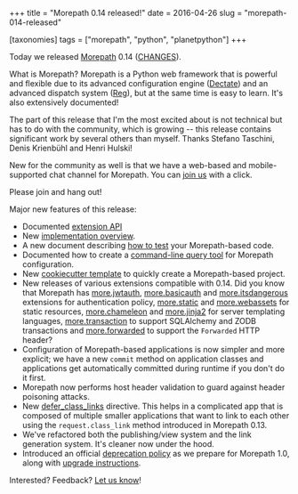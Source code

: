 +++
title = "Morepath 0.14 released!"
date = 2016-04-26
slug = "morepath-014-released"

[taxonomies]
tags = ["morepath", "python", "planetpython"]
+++

Today we released [Morepath](http://morepath.readthedocs.org) 0.14
([CHANGES](http://morepath.readthedocs.org/en/0.14/changes.html)).

What is Morepath? Morepath is a Python web framework that is powerful
and flexible due to its advanced configuration engine
([Dectate](http://dectate.readthedocs.org)) and an advanced dispatch
system ([Reg](http://reg.readthedocs.org)), but at the same time is easy
to learn. It's also extensively documented!

The part of this release that I'm the most excited about is not
technical but has to do with the community, which is growing -- this
release contains significant work by several others than myself. Thanks
Stefano Taschini, Denis Krienbühl and Henri Hulski!

New for the community as well is that we have a web-based and
mobile-supported chat channel for Morepath. You can [join
us](https://discord.gg/0xRQrJnOPiRsEANa) with a click.

Please join and hang out!

Major new features of this release:

- Documented [extension
  API](http://morepath.readthedocs.org/en/latest/extension_api.html)
- New [implementation
  overview](http://morepath.readthedocs.org/en/latest/implementation.html).
- A new document describing [how to
  test](http://morepath.readthedocs.org/en/latest/testing.html) your
  Morepath-based code.
- Documented how to create a [command-line query
  tool](http://morepath.readthedocs.org/en/latest/config_query.html) for
  Morepath configuration.
- New [cookiecutter
  template](https://github.com/morepath/morepath-cookiecutter) to
  quickly create a Morepath-based project.
- New releases of various extensions compatible with 0.14. Did you know that
  Morepath has [more.jwtauth](https://pypi.org/project/more.jwtauth/),
  [more.basicauth](https://pypi.org/project/more.basicauth/) and
  [more.itsdangerous](https://pypi.org/project/more.itsdangerous/) extensions
  for authentication policy,
  [more.static](https://pypi.org/project/more.static/) and
  [more.webassets](https://pypi.org/project/more.webassets/) for static
  resources, [more.chameleon](https://pypi.org/project/more.chameleon/) and
  [more.jinja2](https://pypi.org/project/more.jinja2/) for server templating
  languages, [more.transaction](https://pypi.org/project/more.transaction/) to
  support SQLAlchemy and ZODB transactions and
  [more.forwarded](https://pypi.org/project/more.forwarded/) to support the
  `Forwarded` HTTP header?
- Configuration of Morepath-based applications is now simpler and more
  explicit; we have a new `commit` method on application classes and
  applications get automatically committed during runtime if you don't
  do it first.
- Morepath now performs host header validation to guard against header
  poisoning attacks.
- New
  [defer_class_links](http://morepath.readthedocs.org/en/latest/api.html#morepath.App.defer_class_links)
  directive. This helps in a complicated app that is composed of
  multiple smaller applications that want to link to each other using
  the `request.class_link` method introduced in Morepath 0.13.
- We've refactored both the publishing/view system and the link
  generation system. It's cleaner now under the hood.
- Introduced an official [deprecation
  policy](http://morepath.readthedocs.org/en/latest/developing.html#deprecation)
  as we prepare for Morepath 1.0, along with [upgrade
  instructions](http://morepath.readthedocs.org/en/latest/upgrading.html).

Interested? Feedback? [Let us
know](http://morepath.readthedocs.org/en/latest/community.html)!
